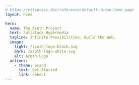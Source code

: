 ```yaml
---
# https://vitepress.dev/reference/default-theme-home-page
layout: home

hero:
  name: The Azoth Project
  text: Fullstack Hypermedia
  tagline: Infinite Possibilities. Build the Web.
  image:
    light: /azoth-logo-black.svg
    dark: /azoth-logo-white.svg
    alt: Azoth Logo
  actions:
    - theme: brand
      text: Get Started
      link: /about
---
```

